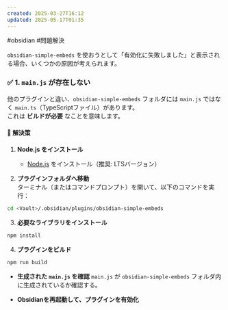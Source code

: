 ```yaml
---
created: 2025-03-27T16:12
updated: 2025-05-17T01:35
---
```

#obsidian  #問題解決 


`obsidian-simple-embeds` を使おうとして「有効化に失敗しました」と表示される場合、いくつかの原因が考えられます。

### **✅ 1. `main.js` が存在しない**

他のプラグインと違い、`obsidian-simple-embeds` フォルダには `main.js` ではなく `main.ts`（TypeScriptファイル）があります。  
これは **ビルドが必要** なことを意味します。

#### **🔧 解決策**

1. **Node.js をインストール**
    
    - [Node.js](https://nodejs.org/) をインストール（推奨: LTSバージョン）
        
2. **プラグインフォルダへ移動**  
    ターミナル（またはコマンドプロンプト）を開いて、以下のコマンドを実行：

```bash
cd <Vault>/.obsidian/plugins/obsidian-simple-embeds
```


3.  **必要なライブラリをインストール**
```bash
npm install
```
4. **プラグインをビルド** 

```bash
npm run build
```
- **生成された `main.js` を確認** `main.js` が `obsidian-simple-embeds` フォルダ内に生成されているか確認する。
    
- **Obsidianを再起動して、プラグインを有効化**